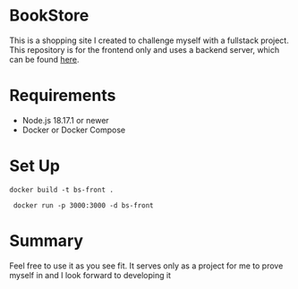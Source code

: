 # BookStore
This is a shopping site I created to challenge myself with a fullstack project.
This repository is for the frontend only and uses a backend server, which can be found
[here](https://github.com/Skinnero/BookShopBackend).

# Requirements
* Node.js 18.17.1 or newer
* Docker or Docker Compose

# Set Up
```shell
docker build -t bs-front .
```
```shell
 docker run -p 3000:3000 -d bs-front
```

# Summary

Feel free to use it as you see fit.
It serves only as a project for me to prove myself in and I look forward to developing it
